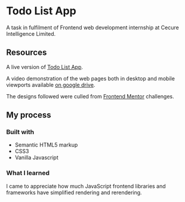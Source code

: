 # Todo List App

A task in fulfilment of Frontend web development internship at Cecure Intelligence Limited.

## Resources

A live version of [Todo List App](https://004-todo.netlify.app/).

A video demonstration of the web pages both in desktop and mobile viewports available [on google drive](https://drive.google.com/file/d/11N9zcpjjV2Y6StP5s0nEtA2I1aPXOqd7/view?usp=sharing).

The designs followed were culled from [Frontend Mentor](https://www.frontendmentor.io) challenges.

## My process

### Built with

- Semantic HTML5 markup
- CSS3
- Vanilla Javascript

### What I learned

I came to appreciate how much JavaScript frontend libraries and frameworks have simplified rendering and rerendering.

